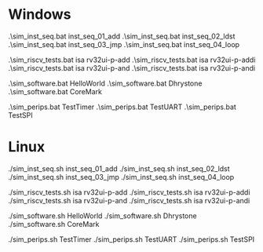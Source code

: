 # Windows
.\sim_inst_seq.bat inst_seq_01_add
.\sim_inst_seq.bat inst_seq_02_ldst
.\sim_inst_seq.bat inst_seq_03_jmp
.\sim_inst_seq.bat inst_seq_04_loop

.\sim_riscv_tests.bat isa rv32ui-p-add
.\sim_riscv_tests.bat isa rv32ui-p-addi
.\sim_riscv_tests.bat isa rv32ui-p-and
.\sim_riscv_tests.bat isa rv32ui-p-andi

.\sim_software.bat HelloWorld
.\sim_software.bat Dhrystone
.\sim_software.bat CoreMark

.\sim_perips.bat TestTimer
.\sim_perips.bat TestUART
.\sim_perips.bat TestSPI

# Linux
./sim_inst_seq.sh inst_seq_01_add
./sim_inst_seq.sh inst_seq_02_ldst
./sim_inst_seq.sh inst_seq_03_jmp
./sim_inst_seq.sh inst_seq_04_loop

./sim_riscv_tests.sh isa rv32ui-p-add
./sim_riscv_tests.sh isa rv32ui-p-addi
./sim_riscv_tests.sh isa rv32ui-p-and
./sim_riscv_tests.sh isa rv32ui-p-andi

./sim_software.sh HelloWorld
./sim_software.sh Dhrystone
./sim_software.sh CoreMark

./sim_perips.sh TestTimer
./sim_perips.sh TestUART
./sim_perips.sh TestSPI
